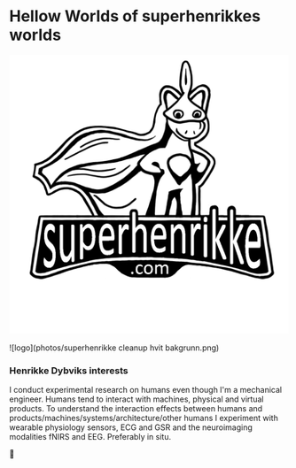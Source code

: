 # Hellow Worlds of superhenrikkes worlds

![logo](https://github.com/superhenrikke/superhenrikke.github.io/blob/f06cdccb64bfb3950322e55eb52402e52bedd347/photos/superhenrikke%20cleanup%20hvit%20bakgrunn.png)



![logo](photos/superhenrikke cleanup hvit bakgrunn.png)

### Henrikke Dybviks interests
I conduct experimental research on humans even though I'm a mechanical engineer. Humans tend to interact with machines, physical and virtual products. To understand the  interaction effects between humans and products/machines/systems/architecture/other humans I experiment with wearable physiology sensors, ECG and GSR and the neuroimaging modalities fNIRS and EEG. Preferably in situ. 



🦄
